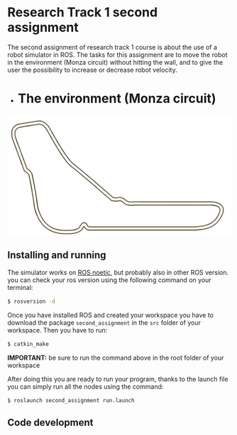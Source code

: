 Research Track 1 second assignment
================================

The second assignment of research track 1 course is about the use of a robot simulator in ROS.
The tasks for this assignment are to move the robot in the environment (Monza circuit) without hitting the wall,
and to give the user the possibility to increase or decrease robot velocity.

* # **The environment (Monza circuit)**
<img src="https://github.com/andreamanera/RTassignment2/blob/main/images/tracciato.jpg">

Installing and running
----------------------

The simulator works on [ROS noetic](http://wiki.ros.org/noetic), but probably also in other ROS version.
you can check  your ros version using the following command on your terminal:

``` bash
$ rosversion -d
```

Once you have installed ROS and created your workspace you have to download the package `second_assignment` in
the `src` folder of your workspace.
Then you have to run:

``` bash
$ catkin_make
```
**IMPORTANT:** be sure to run the command above in the root folder of your workspace

After doing this you are ready to run your program, thanks to the launch file you can simply run all the nodes
using the command:

``` bash
$ roslaunch second_assignment run.launch
```

Code development
----------------

